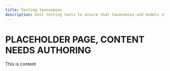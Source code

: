```yaml
---
title: Testing taxonomies
description: Unit testing tools to ensure that taxonomies and models stay error free
---
```

# PLACEHOLDER PAGE, CONTENT NEEDS AUTHORING

This is content
